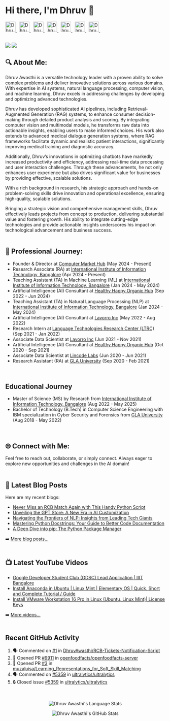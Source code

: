 
# Hi there, I'm Dhruv 👋

<a href="http://dhruvawasthi.com">
  <img alt="Dhruv's Website" height="32" width="32" src="https://cdn.jsdelivr.net/npm/simple-icons@v8/icons/firefox.svg" />
</a> &nbsp;  
<a href="https://www.linkedin.com/in/dhruv-awasthi/">
  <img alt="Dhruv's LinkedIn" height="32" width="32" src="https://cdn.jsdelivr.net/npm/simple-icons@v8/icons/linkedin.svg" />
</a> &nbsp; 
<a href="https://twitter.com/_dhruvawasthi">
  <img alt="Dhruv's Twitter" height="32" width="32" src="https://cdn.jsdelivr.net/npm/simple-icons@v8/icons/twitter.svg" />
</a> &nbsp; 
<a href="https://www.facebook.com/DhruvAwasthi6/">
  <img alt="Dhruv's Facebook" height="32" width="32" src="https://cdn.jsdelivr.net/npm/simple-icons@v8/icons/facebook.svg" />
</a> &nbsp; 
<a href="https://www.instagram.com/_dhruvawasthi/">
  <img alt="Dhruv's Instagram" height="32" width="32" src="https://cdn.jsdelivr.net/npm/simple-icons@v8/icons/instagram.svg" />
</a> &nbsp; 
<a href="https://www.youtube.com/@_dhruvawasthi">
  <img alt="Dhruv's YouTube" height="32" width="32" src="https://cdn.jsdelivr.net/npm/simple-icons@v8/icons/youtube.svg" />
</a> &nbsp; 
<a href="mailto: dhruvawasthicc@gmail.com">
  <img alt="Dhruv's Email" height="32" width="32" src="https://cdn.jsdelivr.net/npm/simple-icons@v8/icons/gmail.svg" />
</a> &nbsp;

<br>
<br>

[![](https://wakatime.com/badge/user/97d48e99-abfa-4dd7-8a9d-b14dce3279f6.svg)](https://wakatime.com/@97d48e99-abfa-4dd7-8a9d-b14dce3279f6)  ![](https://komarev.com/ghpvc/?username=DhruvAwasthi&style=flat&label=Visitors)


## 🔍 About Me:
Dhruv Awasthi is a versatile technology leader with a proven ability to solve complex problems and deliver innovative solutions across various domains. With expertise in AI systems, natural language processing, computer vision, and machine learning, Dhruv excels in addressing challenges by developing and optimizing advanced technologies.

Dhruv has developed sophisticated AI pipelines, including Retrieval-Augmented Generation (RAG) systems, to enhance consumer decision-making through detailed product analysis and scoring. By integrating computer vision and multimodal models, he transforms raw data into actionable insights, enabling users to make informed choices. His work also extends to advanced medical dialogue generation systems, where RAG frameworks facilitate dynamic and realistic patient interactions, significantly improving medical training and diagnostic accuracy.

Additionally, Dhruv’s innovations in optimizing chatbots have markedly increased productivity and efficiency, addressing real-time data processing and user interaction challenges. Through these advancements, he not only enhances user experience but also drives significant value for businesses by providing effective, scalable solutions.

With a rich background in research, his strategic approach and hands-on problem-solving skills drive innovation and operational excellence, ensuring high-quality, scalable solutions.

Bringing a strategic vision and comprehensive management skills, Dhruv effectively leads projects from concept to production, delivering substantial value and fostering growth. His ability to integrate cutting-edge technologies and provide actionable insights underscores his impact on technological advancement and business success.
<br>
<br>

## 🚀 Professional Journey:
- Founder & Director at [Computer Market Hub](https://www.computermarkethub.com/) (May 2024 - Present)
- Research Associate (RA) at [International Institute of Information Technology, Bangalore](https://www.iiitb.ac.in/) (Apr 2024 - Present)
- Teaching Assistant (TA) in Machine Learning (ML) at [International Institute of Information Technology, Bangalore](https://www.iiitb.ac.in/) (Jan 2024 - May 2024)
- Artificial Intelligence (AI) Consultant at [Healthy Happy Organic Hub](https://h2ohub.com/) (Sep 2022 - Jun 2024)
- Teaching Assistant (TA) in Natural Language Processing (NLP) at [International Institute of Information Technology, Bangalore](https://www.iiitb.ac.in/) (Jan 2024 - May 2024)
- Artificial Intelligence (AI) Consultant at [Lavorro Inc](https://www.lavorro.com/) (May 2022 - Aug 2022)
- Research Intern at [Language Technologies Research Center (LTRC)](https://ltrc.iiit.ac.in/) (Sep 2021 - Jan 2022)
- Associate Data Scientist at [Lavorro Inc](https://www.lavorro.com/) (Jun 2021 - Nov 2021)
- Artificial Intelligence (AI) Consultant at [Healthy Happy Organic Hub](https://h2ohub.com/) (Oct 2020 - Sep 2021)
- Associate Data Scientist at [Lincode Labs](https://www.lincode.ai/) (Jun 2020 - Jun 2021)
- Research Assistant (RA) at [GLA University](https://www.gla.ac.in/) (Sep 2020 - Feb 2021)
<br>

## Educational Journey
- Master of Science (MS) by Research from [International Institute of Information Technology, Bangalore](https://www.iiitb.ac.in/) (Aug 2022 - May 2025)
- Bachelor of Technology (B.Tech) in Computer Science Engineering with IBM specialization in Cyber Security and Forensics from [GLA University](https://www.gla.ac.in/) (Aug 2018 - May 2022)  
<br>

## 🌐 Connect with Me:
Feel free to reach out, collaborate, or simply connect. Always eager to explore new opportunities and challenges in the AI domain!
<br> 
<br>


## 📕 Latest Blog Posts
Here are my recent blogs:

<!-- BLOGS_START -->
- [Never Miss an RCB Match Again with This Handy Python Script](https://www.dhruvawasthi.com/post/never-miss-an-rcb-match-again-with-this-handy-python-script)
- [Unveiling the GPT Store: A New Era in AI Customization](https://www.dhruvawasthi.com/post/unveiling-the-gpt-store-a-new-era-in-ai-customization)
- [Navigating the Frontiers of NLP: Insights from Leading Tech Giants](https://www.dhruvawasthi.com/post/navigating-the-frontiers-of-nlp-insights-from-leading-tech-giants)
- [Mastering Python Docstrings: Your Guide to Better Code Documentation](https://www.dhruvawasthi.com/post/mastering-python-docstrings-your-guide-to-better-code-documentation)
- [A Deep Dive into pip: The Python Package Manager](https://www.dhruvawasthi.com/post/a-deep-dive-into-pip-the-python-package-manager)
<!-- BLOGS_END -->
➡️ [More blog posts...](https://www.dhruvawasthi.com/blog)
<br>
<br>

## 📺 Latest YouTube Videos

<!-- YOUTUBE:START -->
- [Google Developer Student Club &lpar;GDSC&rpar; Lead Application | IIIT Bangalore](https://www.youtube.com/watch?v=B4_rZca7fyk)
- [Install Anaconda in Ubuntu | Linux Mint | Elementary OS | Quick, Short and Complete Tutorial / Guide](https://www.youtube.com/watch?v=tynMx8_rE2Q)
- [Install VMware Workstation 16 Pro in Linux &lpar;Ubuntu, Linux Mint&rpar;| License Keys](https://www.youtube.com/watch?v=6frf8R2Td60)
<!-- YOUTUBE:END -->
➡️ [More videos...](https://youtube.com/@_dhruvawasthi)
<br>
<br>


## Recent GitHub Activity

<!--START_SECTION:activity-->
1. 🗣 Commented on [#1](https://github.com/DhruvAwasthi/RCB-Tickets-Notification-Script/issues/1#issuecomment-2092647707) in [DhruvAwasthi/RCB-Tickets-Notification-Script](https://github.com/DhruvAwasthi/RCB-Tickets-Notification-Script)
2. 💪 Opened PR [#9911](https://github.com/openfoodfacts/openfoodfacts-server/pull/9911) in [openfoodfacts/openfoodfacts-server](https://github.com/openfoodfacts/openfoodfacts-server)
3. 💪 Opened PR [#3](https://github.com/muzaluisa/Learning_Representations_for_Soft_Skill_Matching/pull/3) in [muzaluisa/Learning_Representations_for_Soft_Skill_Matching](https://github.com/muzaluisa/Learning_Representations_for_Soft_Skill_Matching)
4. 🗣 Commented on [#5359](https://github.com/ultralytics/ultralytics/issues/5359#issuecomment-1762545790) in [ultralytics/ultralytics](https://github.com/ultralytics/ultralytics)
5. 🔒 Closed issue [#5359](https://github.com/ultralytics/ultralytics/issues/5359) in [ultralytics/ultralytics](https://github.com/ultralytics/ultralytics)
<!--END_SECTION:activity-->

<br>
<p align="center"><img alt="Dhruv Awasthi's Language Stats" src="https://github-readme-stats-dhruvawasthis-projects.vercel.app/api/top-langs?username=dhruvawasthi&count_private=true&show_icons=true&include_all_commits=true&theme=transparent&hide=jupyter%20notebook&layout=compact" /> 
<p align="center"><img alt="Dhruv Awasthi's GitHub Stats" src="https://github-readme-stats-dhruvawasthis-projects.vercel.app/api?username=dhruvawasthi&count_private=true&show_icons=true&include_all_commits=true&theme=transparent" />  

